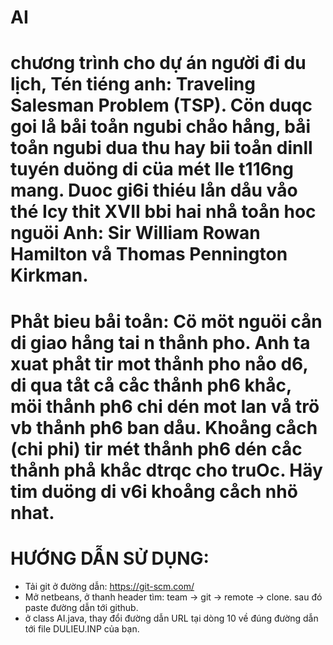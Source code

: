 # AI
# chương trình cho dự án người đi du lịch, Tén tiéng anh: Traveling Salesman Problem (TSP). Cön duqc goi Iå båi toån ngubi chåo hång, båi toån ngubi dua thu hay bii toån dinll tuyén duöng di cüa mét Ile t116ng mang. Duoc gi6i thiéu lån dåu våo thé Icy thit XVII bbi hai nhå toån hoc nguöi Anh: Sir William Rowan Hamilton vå Thomas Pennington Kirkman.
# Phåt bieu båi toån: Cö möt nguöi cån di giao hång tai n thånh pho. Anh ta xuat phåt tir mot thånh pho nåo d6, di qua tåt cå cåc thånh ph6 khåc, möi thånh ph6 chi dén mot Ian vå trö vb thånh ph6 ban dåu. Khoång cåch (chi phi) tir mét thånh ph6 dén cåc thånh phå khåc dtrqc cho truOc. Häy tim duöng di v6i khoång cåch nhö nhat.
# HƯỚNG DẪN SỬ DỤNG:
  - Tải git ở đường dẫn: https://git-scm.com/
  - Mở netbeans, ở thanh header tìm: team -> git -> remote -> clone. sau đó paste đường dẫn tới github.
  - ở class AI.java, thay đổi đường dẫn URL tại dòng 10 về đúng đường dẫn tới file DULIEU.INP của bạn.
